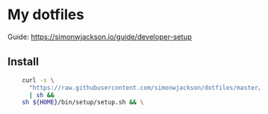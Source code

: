 # My dotfiles

Guide: https://simonwjackson.io/guide/developer-setup

## Install

```bash
    curl -s \
      "https://raw.githubusercontent.com/simonwjackson/dotfiles/master/bin/dotfiles-cloner" \
      | sh &&
    sh ${HOME}/bin/setup/setup.sh && \
```
